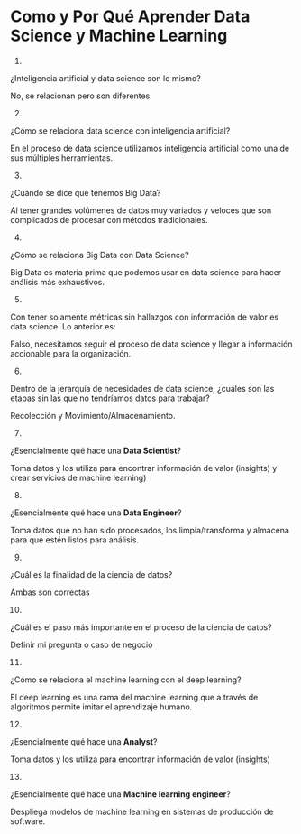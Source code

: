 # Como y Por Qué Aprender Data Science y Machine Learning

1.
¿Inteligencia artificial y data science son lo mismo?

No, se relacionan pero son diferentes.

2.
¿Cómo se relaciona data science con inteligencia artificial?

En el proceso de data science utilizamos inteligencia artificial como una de sus múltiples herramientas.

3.
¿Cuándo se dice que tenemos Big Data?

Al tener grandes volúmenes de datos muy variados y veloces que son complicados de procesar con métodos tradicionales.

4.
¿Cómo se relaciona Big Data con Data Science?

Big Data es materia prima que podemos usar en data science para hacer análisis más exhaustivos.

5.
Con tener solamente métricas sin hallazgos con información de valor es data science. Lo anterior es:

Falso, necesitamos seguir el proceso de data science y llegar a información accionable para la organización.

6.
Dentro de la jerarquía de necesidades de data science, ¿cuáles son las etapas sin las que no tendríamos datos para trabajar?

Recolección y Movimiento/Almacenamiento.

7.
¿Esencialmente qué hace una **Data Scientist**?

Toma datos y los utiliza para encontrar información de valor (insights) y crear servicios de machine learning)

8.
¿Esencialmente qué hace una **Data Engineer**?

Toma datos que no han sido procesados, los limpia/transforma y almacena para que estén listos para análisis.

9.
¿Cuál es la finalidad de la ciencia de datos?

Ambas son correctas

10.
¿Cuál es el paso más importante en el proceso de la ciencia de datos?

Definir mi pregunta o caso de negocio

11.
¿Cómo se relaciona el machine learning con el deep learning?

El deep learning es una rama del machine learning que a través de algoritmos permite imitar el aprendizaje humano.

12.
¿Esencialmente qué hace una **Analyst**?

Toma datos y los utiliza para encontrar información de valor (insights)

13.
¿Esencialmente qué hace una **Machine learning engineer**?

Despliega modelos de machine learning en sistemas de producción de software.
